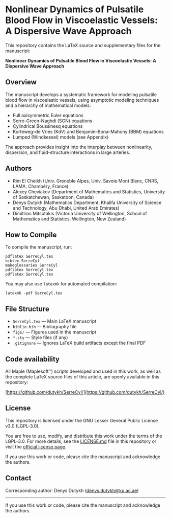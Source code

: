 # Nonlinear Dynamics of Pulsatile Blood Flow in Viscoelastic Vessels: A Dispersive Wave Approach

This repository contains the LaTeX source and supplementary files for the manuscript:

**Nonlinear Dynamics of Pulsatile Blood Flow in Viscoelastic Vessels: A Dispersive Wave Approach**

## Overview

The manuscript develops a systematic framework for modeling pulsatile blood flow in viscoelastic vessels, using asymptotic modeling techniques and a hierarchy of mathematical models:
- Full axisymmetric Euler equations
- Serre-Green-Naghdi (SGN) equations
- Cylindrical Boussinesq equations
- Korteweg–de Vries (KdV) and Benjamin–Bona–Mahony (BBM) equations
- Lumped (Windkessel) models (see Appendix)

The approach provides insight into the interplay between nonlinearity, dispersion, and fluid-structure interactions in large arteries.

## Authors

- Rim El Cheikh (Univ. Grenoble Alpes, Univ. Savoie Mont Blanc, CNRS, LAMA, Chambéry, France)
- Alexey Cheviakov (Department of Mathematics and Statistics, University of Saskatchewan, Saskatoon, Canada)
- Denys Dutykh (Mathematics Department, Khalifa University of Science and Technology, Abu Dhabi, United Arab Emirates)
- Dimitrios Mitsotakis (Victoria University of Wellington, School of Mathematics and Statistics, Wellington, New Zealand)

## How to Compile

To compile the manuscript, run:

```
pdflatex SerreCyl.tex
bibtex SerreCyl
makeglossaries SerreCyl
pdflatex SerreCyl.tex
pdflatex SerreCyl.tex
```

You may also use `latexmk` for automated compilation:

```
latexmk -pdf SerreCyl.tex
```

## File Structure
- `SerreCyl.tex` — Main LaTeX manuscript
- `biblio.bib` — Bibliography file
- `figs/` — Figures used in the manuscript
- `*.sty` — Style files (if any)
- `.gitignore` — Ignores LaTeX build artifacts except the final PDF

## Code availability

All Maple (Maplesoft™) scripts developed and used in this work, as well as the complete LaTeX source files of this article, are openly available in this repository:

[https://github.com/dutykh/SerreCyl/](https://github.com/dutykh/SerreCyl/)

## License

This repository is licensed under the GNU Lesser General Public License v3.0 (LGPL-3.0).

You are free to use, modify, and distribute this work under the terms of the LGPL-3.0. For more details, see the [LICENSE.md](LICENSE.md) file in this repository or visit the [official license page](https://www.gnu.org/licenses/lgpl-3.0.html).

If you use this work or code, please cite the manuscript and acknowledge the authors.

## Contact

Corresponding author: Denys Dutykh (denys.dutykh@ku.ac.ae)

---

If you use this work or code, please cite the manuscript and acknowledge the authors.
